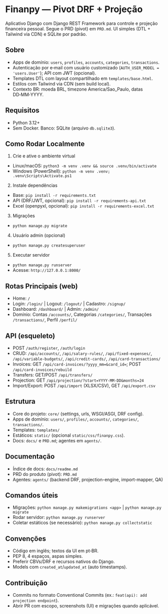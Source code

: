 # Finanpy — Pivot DRF + Projeção

Aplicativo Django com Django REST Framework para controle e projeção financeira pessoal. Segue o PRD (pivot) em `PRD.md`. UI simples (DTL + Tailwind via CDN) e SQLite por padrão.

## Sobre
- Apps de domínio: `users`, `profiles`, `accounts`, `categories`, `transactions`.
- Autenticação por e‑mail com usuário customizado (`AUTH_USER_MODEL = 'users.User'`); API com JWT (opcional).
- Templates DTL com layout compartilhado em `templates/base.html`.
- Estilos com Tailwind via CDN (sem build local).
- Contexto BR: moeda BRL, timezone America/Sao_Paulo, datas DD‑MM‑YYYY.

## Requisitos
- Python 3.12+
- Sem Docker. Banco: SQLite (arquivo `db.sqlite3`).

## Como Rodar Localmente
1) Crie e ative o ambiente virtual
- Linux/macOS: `python3 -m venv .venv && source .venv/bin/activate`
- Windows (PowerShell): `python -m venv .venv; .venv\Scripts\Activate.ps1`

2) Instale dependências
- Base: `pip install -r requirements.txt`
- API (DRF/JWT, opcional): `pip install -r requirements-api.txt`
- Excel (openpyxl, opcional): `pip install -r requirements-excel.txt`

3) Migrações
- `python manage.py migrate`

4) Usuário admin (opcional)
- `python manage.py createsuperuser`

5) Executar servidor
- `python manage.py runserver`
- Acesse: `http://127.0.0.1:8000/`

## Rotas Principais (web)
- Home: `/`
- Login: `/login/` | Logout: `/logout/` | Cadastro: `/signup/`
- Dashboard: `/dashboard/` | Admin: `/admin/`
- Domínio: Contas `/accounts/`, Categorias `/categories/`, Transações `/transactions/`, Perfil `/perfil/`

## API (esqueleto)
- POST `/auth/register`, `/auth/login`
- CRUD: `/api/accounts/`, `/api/salary-rules/`, `/api/fixed-expenses/`, `/api/variable-budgets/`, `/api/credit-cards/`, `/api/card-transactions/`
- Invoices: GET `/api/card-invoices/?yyyy_mm=&card_id=`; POST `/api/card-invoices/rebuild`
- Transfers: GET/POST `/api/transfers/`
- Projection: GET `/api/projection/?start=YYYY-MM-DD&months=24`
- Import/Export: POST `/api/import` (XLSX/CSV), GET `/api/export.csv`

## Estrutura
- Core do projeto: `core/` (settings, urls, WSGI/ASGI, DRF config).
- Apps de domínio: `users/`, `profiles/`, `accounts/`, `categories/`, `transactions/`.
- Templates: `templates/`
- Estáticos: `static/` (opcional `static/css/finanpy.css`).
- Docs: `docs/` e `PRD.md`; agentes em `agents/`.

## Documentação
- Índice de docs: `docs/readme.md`
- PRD do produto (pivot): `PRD.md`
- Agentes: `agents/` (backend DRF, projection-engine, import-mapper, QA)

## Comandos úteis
- Migrações: `python manage.py makemigrations <app>` | `python manage.py migrate`
- Rodar servidor: `python manage.py runserver`
- Coletar estáticos (se necessário): `python manage.py collectstatic`

## Convenções
- Código em inglês; textos da UI em pt‑BR.
- PEP 8, 4 espaços, aspas simples.
- Preferir CBVs/DRF e recursos nativos do Django.
- Models com `created_at`/`updated_at` (auto timestamps).

## Contribuição
- Commits no formato Conventional Commits (ex.: `feat(api): add projection endpoint`).
- Abrir PR com escopo, screenshots (UI) e migrações quando aplicável.

